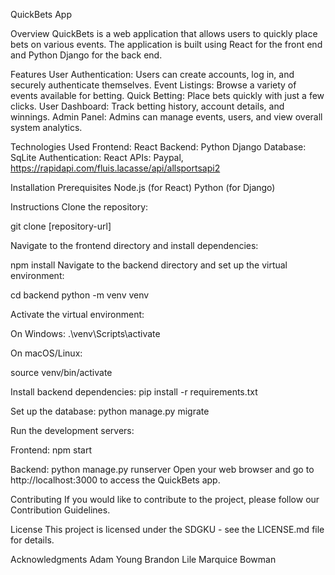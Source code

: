 QuickBets App

Overview
QuickBets is a web application that allows users to quickly place bets on various events. The application is built using React for the front end and Python Django for the back end.

Features
User Authentication: Users can create accounts, log in, and securely authenticate themselves.
Event Listings: Browse a variety of events available for betting.
Quick Betting: Place bets quickly with just a few clicks.
User Dashboard: Track betting history, account details, and winnings.
Admin Panel: Admins can manage events, users, and view overall system analytics.

Technologies Used
Frontend: React
Backend: Python Django
Database: SqLite
Authentication: React
APIs: Paypal, https://rapidapi.com/fluis.lacasse/api/allsportsapi2

Installation
Prerequisites
Node.js (for React)
Python (for Django)

Instructions
Clone the repository:

git clone [repository-url]


Navigate to the frontend directory and install dependencies:

npm install
Navigate to the backend directory and set up the virtual environment:

cd backend
python -m venv venv

Activate the virtual environment:

On Windows:
.\venv\Scripts\activate

On macOS/Linux:

source venv/bin/activate

Install backend dependencies:
pip install -r requirements.txt

Set up the database:
python manage.py migrate

Run the development servers:

Frontend:
npm start

Backend:
python manage.py runserver
Open your web browser and go to http://localhost:3000 to access the QuickBets app.

Contributing
If you would like to contribute to the project, please follow our Contribution Guidelines.

License
This project is licensed under the SDGKU - see the LICENSE.md file for details.

Acknowledgments
Adam Young
Brandon Lile
Marquice Bowman